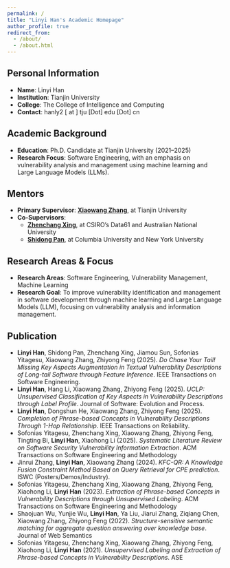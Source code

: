 ```yaml
---
permalink: /
title: "Linyi Han's Academic Homepage"
author_profile: true
redirect_from: 
  - /about/
  - /about.html
---
```


## Personal Information
- **Name**: Linyi Han
- **Institution**: Tianjin University
- **College**: The College of Intelligence and Computing
- **Contact**: hanly2 [ at ] tju [Dot] edu [Dot] cn

## Academic Background
- **Education**: Ph.D. Candidate at Tianjin University (2021–2025)
- **Research Focus**: Software Engineering, with an emphasis on vulnerability analysis and management using machine learning and Large Language Models (LLMs).

## Mentors
- **Primary Supervisor**: [**Xiaowang Zhang**](https://cic.tju.edu.cn/faculty/zhangxiaowang/index.html), at Tianjin University
- **Co-Supervisors**:
  - [**Zhenchang Xing**](https://people.csiro.au/X/Z/Zhenchang-Xing/), at CSIRO’s Data61 and Australian National University
  - [**Shidong Pan**](https://shidongpan.github.io/), at Columbia University and New York University

## Research Areas & Focus
- **Research Areas**: Software Engineering, Vulnerability Management, Machine Learning
- **Research Goal**: To improve vulnerability identification and management in software development through machine learning and Large Language Models (LLM), focusing on vulnerability analysis and information management.


## Publication
- **Linyi Han**, Shidong Pan, Zhenchang Xing, Jiamou Sun, Sofonias Yitagesu, Xiaowang Zhang, Zhiyong Feng (2025). *Do Chase Your Tail! Missing Key Aspects Augmentation in Textual Vulnerability Descriptions of Long-tail Software through Feature Inference*. IEEE Transactions on Software Engineering.
- **Linyi Han**, Hang Li, Xiaowang Zhang, Zhiyong Feng (2025). *UCLP: Unsupervised Classification of Key Aspects in Vulnerability Descriptions through Label Profile*. Journal of Software: Evolution and Process.
- **Linyi Han**, Dongshun He, Xiaowang Zhang, Zhiyong Feng (2025). *Completion of Phrase-based Concepts in Vulnerability Descriptions Through 1-Hop Relationship*. IEEE Transactions on Reliability.
- Sofonias Yitagesu, Zhenchang Xing, Xiaowang Zhang, Zhiyong Feng, Tingting Bi, **Linyi Han**, Xiaohong Li (2025). *Systematic Literature Review on Software Security Vulnerability Information Extraction*. ACM Transactions on Software Engineering and Methodology
- Jinrui Zhang, **Linyi Han**, Xiaowang Zhang (2024). *KFC-QR: A Knowledge Fusion Constraint Method Based on Query Retrieval for CPE prediction*. ISWC (Posters/Demos/Industry).
- Sofonias Yitagesu, Zhenchang Xing, Xiaowang Zhang, Zhiyong Feng, Xiaohong Li, **Linyi Han** (2023). *Extraction of Phrase-based Concepts in Vulnerability Descriptions through Unsupervised Labeling*. ACM Transactions on Software Engineering and Methodology
- Shaojuan Wu, Yunjie Wu, **Linyi Han**, Ya Liu, Jiarui Zhang, Ziqiang Chen, Xiaowang Zhang, Zhiyong Feng (2022). *Structure-sensitive semantic matching for aggregate question answering over knowledge base*. Journal of Web Semantics
- Sofonias Yitagesu, Zhenchang Xing, Xiaowang Zhang, Zhiyong Feng, Xiaohong Li, **Linyi Han** (2021). *Unsupervised Labeling and Extraction of Phrase-based Concepts in Vulnerability Descriptions*. ASE


